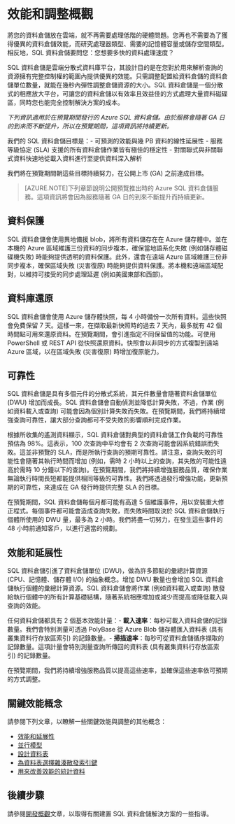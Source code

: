 <properties
   pageTitle="效能和調整延展性概觀 | Microsoft Azure"
   description="SQL 資料倉儲的效能和調整功能簡介。"
   services="sql-data-warehouse"
   documentationCenter="NA"
   authors="TwoUnder"
   manager="barbkess"
   editor=""/>

<tags
   ms.service="sql-data-warehouse"
   ms.devlang="NA"
   ms.topic="article"
   ms.tgt_pltfrm="NA"
   ms.workload="data-services"
   ms.date="06/24/2015"
   ms.author="barbkess;JRJ@BigBangData.co.uk;mausher;nicw"/>

# 效能和調整概觀
將您的資料倉儲放在雲端，就不再需要處理低階的硬體問題。您再也不需要為了獲得優異的資料倉儲效能，而研究處理器類型、需要的記憶體容量或儲存空間類型。相反地，SQL 資料倉儲要問您：您想要多快的資料處理速度？

SQL 資料倉儲是雲端分散式資料庫平台，其設計目的是在您對於用來解析查詢的資源擁有完整控制權的範圍內提供優異的效能。只需調整配置給資料倉儲的資料倉儲單位數量，就能在幾秒內彈性調整倉儲資源的大小。SQL 資料倉儲是一個分散式的相應放大平台，可讓您的資料倉儲以有效率且效益佳的方式處理大量資料磁碟區，同時您也能完全控制解決方案的成本。

*下列資訊適用於在預覽期間發行的 Azure SQL 資料倉儲。由於服務會隨著 GA 日的到來而不斷提升，所以在預覽期間，這項資訊將持續更新。*

我們的 SQL 資料倉儲目標是：- 可預測的效能與幾 PB 資料的線性延展性 - 服務等級協定 (SLA) 支援的所有資料倉儲作業皆有極佳的穩定性 - 對關聯式與非關聯式資料快速地從載入資料進行至提供資料深入解析

我們將在預覽期間朝這些目標持續努力，在公開上市 (GA) 之前達成目標。

>[AZURE.NOTE]下列章節說明公開預覽推出時的 Azure SQL 資料倉儲服務。這項資訊將會因為服務隨著 GA 日的到來不斷提升而持續更新。

## 資料保護
SQL 資料倉儲會使用異地備援 blob，將所有資料儲存在在 Azure 儲存體中。並在本機的 Azure 區域維護三份資料的同步複本，確保當地語系化失敗 (例如儲存體磁碟機失敗) 時能夠提供透明的資料保護。此外，還會在遠端 Azure 區域維護三份非同步複本，確保區域失敗 (災害復原) 時能夠提供資料保護。將本機和遠端區域配對，以維持可接受的同步處理延遲 (例如美國東部和西部)。

## 資料庫還原
SQL 資料倉儲會使用 Azure 儲存體快照，每 4 小時備份一次所有資料。這些快照會免費保留 7 天。這樣一來，在擷取最新快照時的過去 7 天內，最多就有 42 個時間點可用來還原資料。在預覽期間，會引進指定不同保留值的功能。可使用 PowerShell 或 REST API 從快照還原資料。快照會以非同步的方式複製到遠端 Azure 區域，以在區域失敗 (災害復原) 時增加復原能力。

## 可靠性
SQL 資料倉儲是具有多個元件的分散式系統，其元件數量會隨著資料倉儲單位 (DWU) 增加而成長。SQL 資料倉儲會自動偵測並降低計算失敗，不過，作業 (例如資料載入或查詢) 可能會因為個別計算失敗而失敗。在預覽期間，我們將持續增強查詢可靠性，讓大部分查詢都可不受失敗的影響順利完成作業。

根據所收集的遙測資料顯示，SQL 資料倉儲對典型的資料倉儲工作負載的可靠性預估為 98%。這表示，100 次查詢中平均會有 2 次查詢可能會因系統錯誤而失敗。這並非預覽的 SLA，而是所執行查詢的預期可靠性。請注意，查詢失敗的可能性會隨著其執行時間而增加 (例如，需時 2 小時以上的查詢，其失敗的可能性遠高於需時 10 分鐘以下的查詢)。在預覽期間，我們將持續增強服務品質，確保作業無論執行時間長短都能提供相同等級的可靠性。我們將透過發行增強功能，更新預期的可靠性，來達成在 GA 發行時提供完整 SLA 的目標。

在預覽期間，SQL 資料倉儲每個月都可能有高達 5 個維護事件，用以安裝重大修正程式。每個事件都可能會造成查詢失敗，而失敗時間取決於 SQL 資料倉儲執行個體所使用的 DWU 量，最多為 2 小時。我們將盡一切努力，在發生這些事件的 48 小時前通知客戶，以進行適當的規劃。

## 效能和延展性
SQL 資料倉儲引進了資料倉儲單位 (DWU)，做為許多節點的彙總計算資源 (CPU、記憶體、儲存體 I/O) 的抽象概念。增加 DWU 數量也會增加 SQL 資料倉儲執行個體的彙總計算資源。SQL 資料倉儲會將作業 (例如資料載入或查詢) 散發給執行個體中的所有計算基礎結構，隨著系統相應增加或減少而提高或降低載入與查詢的效能。

任何資料倉儲都具有 2 個基本效能計量：- **載入速率**：每秒可載入資料倉儲的記錄數量。我們會特別測量可透過 PolyBase 從 Azure Blob 儲存體匯入資料表 (具有叢集資料行存放區索引) 的記錄數量。- **掃描速率**：每秒可從資料倉儲循序擷取的記錄數量。這項計量會特別測量查詢所傳回的資料表 (具有叢集資料行存放區索引) 的記錄數量。

在預覽期間，我們將持續增強服務品質以提高這些速率，並確保這些速率依可預期的方式調整。

## 關鍵效能概念

請參閱下列文章，以瞭解一些關鍵效能與調整的其他概念：

- [效能和延展性][]
- [並行模型][]
- [設計資料表][]
- [為資料表選擇雜湊散發索引鍵][]
- [用來改善效能的統計資料][]

## 後續步驟
請參閱[開發概觀][]文章，以取得有關建置 SQL 資料倉儲解決方案的一些指導。

<!--Image references-->

<!--Article references-->

[效能和延展性]: sql-data-warehouse-performance-scale.md
[並行模型]: sql-data-warehouse-develop-concurrency.md
[設計資料表]: sql-data-warehouse-develop-table-design.md
[為資料表選擇雜湊散發索引鍵]: sql-data-warehouse-develop-hash-distribution-key
[用來改善效能的統計資料]: sql-data-warehouse-develop-statistics.md
[開發概觀]: sql-data-warehouse-overview-develop.md

<!--MSDN references-->

<!--Other web references-->

<!---HONumber=July15_HO1-->
